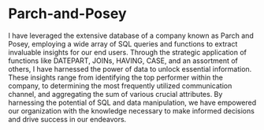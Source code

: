 # Parch-and-Posey
I have leveraged the extensive database of a company known as Parch and Posey, employing a wide array of SQL queries and functions to extract invaluable insights for our end users. Through the strategic application of functions like DATEPART, JOINs, HAVING, CASE, and an assortment of others, I have harnessed the power of data to unlock essential information. These insights range from identifying the top performer within the company, to determining the most frequently utilized communication channel, and aggregating the sum of various crucial attributes. By harnessing the potential of SQL and data manipulation, we have empowered our organization with the knowledge necessary to make informed decisions and drive success in our endeavors.
